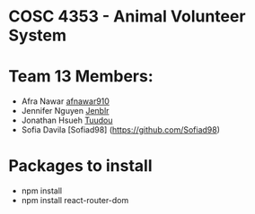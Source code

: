 # COSC 4353 - Animal Volunteer System

# Team 13 Members:
- Afra Nawar [afnawar910](https://github.com/afnawar910)
- Jennifer Nguyen [Jenblr](https://github.com/Jenblr)
- Jonathan Hsueh [Tuudou](https://github.com/tuudou)
- Sofia Davila [Sofiad98] (https://github.com/Sofiad98)

# Packages to install
- npm install
- npm install react-router-dom